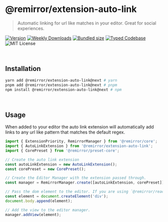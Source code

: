 # @remirror/extension-auto-link

> Automatic linking for url like matches in your editor. Great for social experiences.

[![Version][version]][npm] [![Weekly Downloads][downloads-badge]][npm] [![Bundled size][size-badge]][size] [![Typed Codebase][typescript]](./src/index.ts) ![MIT License][license]

[version]: https://flat.badgen.net/npm/v/@remirror/extension-auto-link
[npm]: https://npmjs.com/package/@remirror/extension-auto-link
[license]: https://flat.badgen.net/badge/license/MIT/purple
[size]: https://bundlephobia.com/result?p=@remirror/extension-auto-link
[size-badge]: https://flat.badgen.net/bundlephobia/minzip/@remirror/extension-auto-link
[typescript]: https://flat.badgen.net/badge/icon/TypeScript?icon=typescript&label
[downloads-badge]: https://badgen.net/npm/dw/@remirror/extension-auto-link/red?icon=npm

<br />

## Installation

```bash
yarn add @remirror/extension-auto-link@next # yarn
pnpm add @remirror/extension-auto-link@next # pnpm
npm install @remirror/extension-auto-link@next # npm
```

<br />

## Usage

When added to your editor the auto link extension will automatically add links to any url like pattern that matches the default regex.

```ts
import { ExtensionPriority, RemirrorManager } from '@remirror/core';
import { AutoLinkExtension } from '@remirror/extension-auto-link';
import { CorePreset } from '@remirror/preset-core';

// Create the auto link extension
const autoLinkExtension = new AutoLinkExtension();
const corePreset = new CorePreset();

// Create the Editor Manager with the extension passed through.
const manager = RemirrorManager.create([autoLinkExtension, corePreset]);

// Pass the dom element to the editor. If you are using `@remirror/react` this is done for you.
const element = document.createElement('div');
document.body.append(element);

// Add the view to the editor manager.
manager.addView(element);
```

<br />
